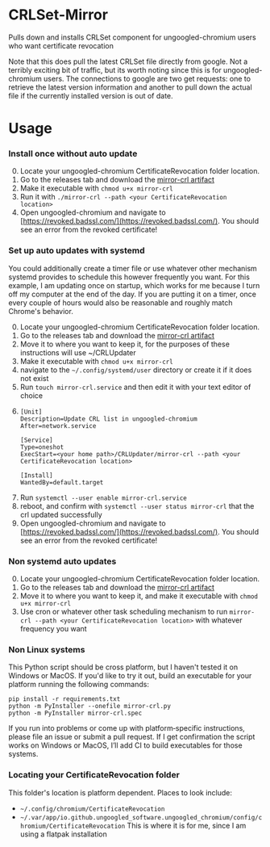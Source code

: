 # CRLSet-Mirror
Pulls down and installs CRLSet component for ungoogled-chromium users who want certificate revocation

Note that this does pull the latest CRLSet file directly from google. Not a terribly exciting bit of traffic, but its worth noting since this is for ungoogled-chromium users. The connections to google are two get requests: one to retrieve the latest version information and another to pull down the actual file if the currently installed version is out of date. 

# Usage

### Install once without auto update
0. Locate your ungoogled-chromium CertificateRevocation folder location.
1. Go to the releases tab and download the [mirror-crl artifact](https://github.com/tired-runner/CRLSet-Mirror/releases/download/latest/mirror-crl)
2. Make it executable with `chmod u+x mirror-crl`
3. Run it with `./mirror-crl --path <your CertificateRevocation location>`
4. Open ungoogled-chromium and navigate to [https://revoked.badssl.com/](https://revoked.badssl.com/). You should see an error from the revoked certificate!

### Set up auto updates with systemd
You could additionally create a timer file or use whatever other mechanism systemd provides to schedule this however frequently you want. For this example, I am updating once on startup, which works for me because I turn off my computer at the end of the day. If you are putting it on a timer, once every couple of hours would also be reasonable and roughly match Chrome's behavior.

0. Locate your ungoogled-chromium CertificateRevocation folder location.
1. Go to the releases tab and download the [mirror-crl artifact](https://github.com/tired-runner/CRLSet-Mirror/releases/download/latest/mirror-crl)
2. Move it to where you want to keep it, for the purposes of these instructions will use ~/CRLUpdater
3. Make it executable with `chmod u+x mirror-crl`
4. navigate to the `~/.config/systemd/user` directory or create it if it does not exist
5. Run `touch mirror-crl.service` and then edit it with your text editor of choice
6.
   ```
   [Unit]
   Description=Update CRL list in ungoogled-chromium
   After=network.service

   [Service]
   Type=oneshot
   ExecStart=<your home path>/CRLUpdater/mirror-crl --path <your CertificateRevocation location>

   [Install]
   WantedBy=default.target
   ```
8. Run `systemctl --user enable mirror-crl.service`
9. reboot, and confirm with `systemctl --user status mirror-crl` that the crl updated successfully
10. Open ungoogled-chromium and navigate to [https://revoked.badssl.com/](https://revoked.badssl.com/). You should see an error from the revoked certificate!

### Non systemd auto updates
0. Locate your ungoogled-chromium CertificateRevocation folder location.
1. Go to the releases tab and download the [mirror-crl artifact](https://github.com/tired-runner/CRLSet-Mirror/releases/download/latest/mirror-crl)
2. Move it to where you want to keep it, and make it executable with `chmod u+x mirror-crl`
3. Use cron or whatever other task scheduling mechanism to run `mirror-crl --path <your CertificateRevocation location>` with whatever frequency you want

### Non Linux systems
This Python script should be cross platform, but I haven't tested it on Windows or MacOS. If you'd like to try it out, build an executable for your platform running the following commands:
```
pip install -r requirements.txt
python -m PyInstaller --onefile mirror-crl.py
python -m PyInstaller mirror-crl.spec
```
If you run into problems or come up with platform‑specific instructions, please file an issue or submit a pull request. If I get confirmation the script works on Windows or MacOS, I’ll add CI to build executables for those systems.

### Locating your CertificateRevocation folder
This folder's location is platform dependent. Places to look include:
* `~/.config/chromium/CertificateRevocation`
* `~/.var/app/io.github.ungoogled_software.ungoogled_chromium/config/chromium/CertificateRevocation` This is where it is for me, since I am using a flatpak installation
